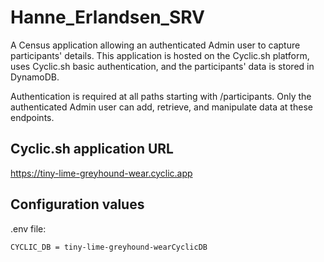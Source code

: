 # Hanne_Erlandsen_SRV
A Census application allowing an authenticated Admin user to capture participants' details. 
This application is hosted on the Cyclic.sh platform, uses Cyclic.sh basic authentication, and the participants' data is stored in DynamoDB. 

Authentication is required at all paths starting with /participants. Only the authenticated Admin user can add, retrieve, and manipulate data at these endpoints. 

## Cyclic.sh application URL
https://tiny-lime-greyhound-wear.cyclic.app

## Configuration values
.env file:
```
CYCLIC_DB = tiny-lime-greyhound-wearCyclicDB
```
